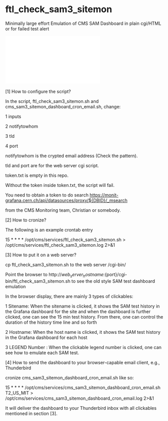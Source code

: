 # ftl_check_sam3_sitemon

Minimally large effort Emulation of CMS SAM Dashboard in plain cgi/HTML or for failed test alert

![SAM Dashboard Clickables](SAMDashboardClickables.pdf)

[1] How to configure the script?

In the script, ftl_check_sam3_sitemon.sh and cms_sam3_sitemon_dashboard_cron_email.sh, change:

1 inputs

2 notifytowhom

3 tld

4 port

notifytowhom is the crypted email address (Check the pattern).

tld and port are for the web server cgi script.

token.txt is empty in this repo. 

Without the token inside token.txt, the script will fail.

You need to obtain a token to do search https://monit-grafana.cern.ch/api/datasources/proxy/${DBID}/_msearch

from the CMS Monitoring team, Christian or somebody.

[2] How to cronize?

The following is an example crontab entry

15 * * * * /opt/cms/services/ftl_check_sam3_sitemon.sh > /opt/cms/services/ftl_check_sam3_sitemon.log 2>&1


[3] How to put it on a web server?

cp ftl_check_sam3_sitemon.sh to the web server /cgi-bin/

Point the browser to http://${web_server_hostname}:${port}/cgi-bin/ftl_check_sam3_sitemon.sh to see the old style SAM test dashboard emulation

In the browser display, there are mainly 3 types of clickables:

1 Sitename: When the sitename is clicked, it shows the SAM test history in the Grafana dashboard for the site and when the dashboard is further clicked, one can see the 15 min test history. From there, one can control the duration of the history time line and so forth

2 Hostname: When the host name is clicked, it shows the SAM test history in the Grafana dashboard for each host

3 LEGEND Number : When the clickable legend number is clicked, one can see how to emulate each SAM test.

[4] How to send the dashboard to your browser-capable email client, e.g., Thunderbird

cronize cms_sam3_sitemon_dashboard_cron_email.sh like so:

15 * * * * /opt/cms/services/cms_sam3_sitemon_dashboard_cron_email.sh T2_US_MIT > /opt/cms/services/cms_sam3_sitemon_dashboard_cron_email.log 2>&1

It will deliver the dashboard to your Thunderbird inbox with all clickables mentioned in section [3].
